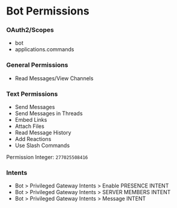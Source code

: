 # Bot Permissions

### OAuth2/Scopes
- bot
- applications.commands

### General Permissions
- Read Messages/View Channels

### Text Permissions
- Send Messages
- Send Messages in Threads
- Embed Links
- Attach Files
- Read Message History
- Add Reactions
- Use Slash Commands

Permission Integer: `277025508416`

### Intents
- Bot > Privileged Gateway Intents > Enable PRESENCE INTENT
- Bot > Privileged Gateway Intents > SERVER MEMBERS INTENT
- Bot > Privileged Gateway Intents > Message INTENT